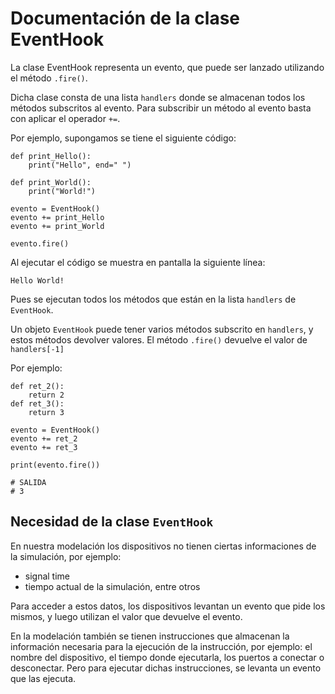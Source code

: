 # Documentación de la clase EventHook

La clase EventHook representa un evento, que puede ser lanzado utilizando el método `.fire()`. 

Dicha clase consta de una lista `handlers` donde se almacenan todos los métodos subscritos al evento. Para subscribir un método al evento basta con aplicar el operador `+=`.

Por ejemplo, supongamos se tiene el siguiente código:

```
def print_Hello():
    print("Hello", end=" ")

def print_World():
    print("World!")

evento = EventHook()
evento += print_Hello
evento += print_World

evento.fire()
```

Al ejecutar el código se muestra en pantalla la siguiente línea:

```
Hello World!
```

Pues se ejecutan todos los métodos que están en la lista `handlers` de `EventHook`. 

Un objeto `EventHook` puede tener varios métodos subscrito en `handlers`, y estos métodos devolver valores. El método `.fire()` devuelve el valor de `handlers[-1]`

Por ejemplo:

```
def ret_2():
    return 2
def ret_3():
    return 3

evento = EventHook()
evento += ret_2
evento += ret_3

print(evento.fire())

# SALIDA
# 3
```

## Necesidad de la clase `EventHook`

En nuestra modelación los dispositivos no tienen ciertas informaciones de la simulación, por ejemplo:
 
* signal time
* tiempo actual de la simulación, entre otros

Para acceder a estos datos, los dispositivos levantan un evento que pide los mismos, y luego utilizan el valor que devuelve el evento.

En la modelación también se tienen instrucciones que almacenan la información necesaria para la ejecución de la instrucción, por ejemplo: el nombre del dispositivo, el tiempo donde ejecutarla, los puertos a conectar o desconectar. Pero para ejecutar dichas instrucciones, se levanta un evento que las ejecuta.



